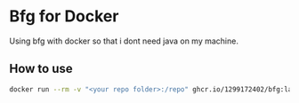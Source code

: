# Bfg for Docker

Using bfg with docker so that i dont need java on my machine.

## How to use

```bash
docker run --rm -v "<your repo folder>:/repo" ghcr.io/1299172402/bfg:latest <command>
```

